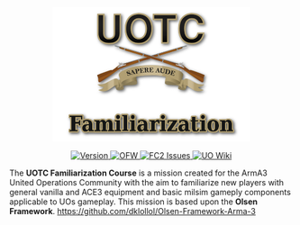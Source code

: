 <p align="center">
    <img src="https://github.com/PaxJaromeMalues/uotc13_familiarization_course/blob/master/fc_logo.png">
</p>
<p align="center">
    <a href="https://github.com/PaxJaromeMalues/uotc13_familiarization_course/releases/latest">
        <img src="https://img.shields.io/badge/Version-1.9.16-red.svg" alt="Version">
    </a>
	<a href="https://github.com/dklollol/Olsen-Framework-Arma-3/releases/tag/3.3.2">
        <img src="https://img.shields.io/badge/OFW-3.3.2-blue.svg" alt="OFW">
    </a>
    <a href="https://github.com/PaxJaromeMalues/uotc13_familiarization_course/issues">
        <img src="https://img.shields.io/github/issues-raw/PaxJaromeMalues/uotc13_familiarization_course.svg?label=Issues" alt="FC2 Issues">
    </a>
    <a href="http://www.unitedoperations.net/wiki/Familarization_Course_Lesson_Plan">
        <img src="https://img.shields.io/badge/UO-Wiki-lightgrey.svg?colorA=B19E71&colorB=5A5A5A" alt="UO Wiki">
    </a>
</p>

The **UOTC Familiarization Course** is a mission created for the ArmA3 United Operations Community with the aim to familiarize new players with general vanilla and ACE3 equipment and basic milsim gameply components applicable to UOs gameplay.
This mission is based upon the **Olsen Framework**.
https://github.com/dklollol/Olsen-Framework-Arma-3